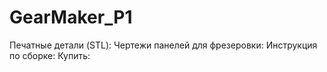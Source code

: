 # GearMaker_P1
Печатные детали (STL):
Чертежи панелей для фрезеровки:
Инструкция по сборке:
Купить:
